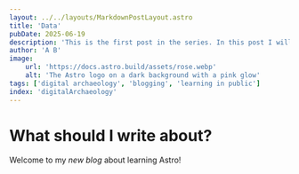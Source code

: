 ```yaml
---
layout: ../../layouts/MarkdownPostLayout.astro
title: 'Data'
pubDate: 2025-06-19
description: 'This is the first post in the series. In this post I will write about the amazing world of digital humanities. Stay tuned for more information...'
author: 'A B'
image:
    url: 'https://docs.astro.build/assets/rose.webp'
    alt: 'The Astro logo on a dark background with a pink glow'
tags: ['digital archaeology', 'blogging', 'learning in public']
index: 'digitalArchaeology'
---
```

# What should I write about?

Welcome to my _new blog_ about learning Astro!